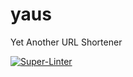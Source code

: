 # yaus
Yet Another URL Shortener

[![Super-Linter](https://github.com/DylanCa/yaus/actions/workflows/django.yml/badge.svg)](https://github.com/marketplace/actions/super-linter)
